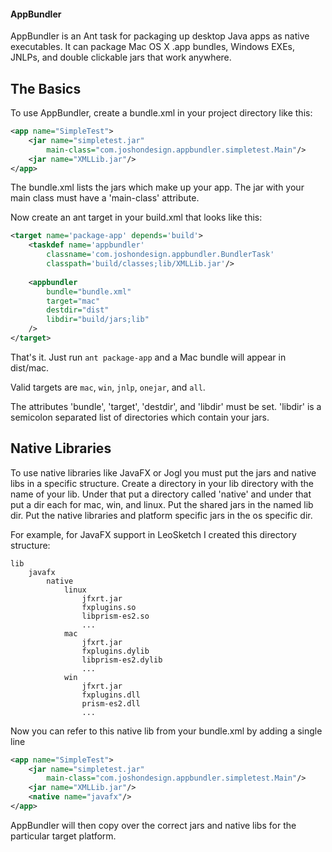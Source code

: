#### AppBundler


AppBundler is an Ant task for packaging up desktop Java apps as native
executables.  It can package Mac OS X .app bundles, Windows EXEs, JNLPs,
and double clickable jars that work anywhere.

The Basics
----------

To use AppBundler, create a bundle.xml in your project directory like this:

```xml
<app name="SimpleTest">
    <jar name="simpletest.jar" 
        main-class="com.joshondesign.appbundler.simpletest.Main"/>
    <jar name="XMLLib.jar"/>
</app>
```

The bundle.xml lists the jars which make up your app. The jar with your main
class must have a 'main-class' attribute.

Now create an ant target in your build.xml that looks like this:

```xml
<target name='package-app' depends='build'>
    <taskdef name='appbundler' 
        classname='com.joshondesign.appbundler.BundlerTask'
        classpath='build/classes;lib/XMLLib.jar'/>
        
    <appbundler
        bundle="bundle.xml"
        target="mac"
        destdir="dist"
        libdir="build/jars;lib"
    />
</target>
```

That's it. Just run `ant package-app` and a Mac bundle will appear in dist/mac.

Valid targets are `mac`, `win`, `jnlp`, `onejar`, and `all`.

The attributes 'bundle', 'target', 'destdir', and 'libdir' must be set. 
'libdir' is a semicolon separated list of directories which contain your jars.


Native Libraries
----------------

To use native libraries like JavaFX or Jogl you must put the jars and native 
libs in a specific structure. Create a directory in your lib directory with
the name of your lib. Under that put a directory called 'native' and under that
put a dir each for mac, win, and linux.  Put the shared jars in the named lib dir.
Put the native libraries and platform specific jars in the os specific dir. 

For example, for JavaFX support in LeoSketch I created this directory structure:
```
lib
    javafx
        native
            linux
                jfxrt.jar
                fxplugins.so
                libprism-es2.so
                ...
            mac
                jfxrt.jar
                fxplugins.dylib
                libprism-es2.dylib
                ...
            win
                jfxrt.jar
                fxplugins.dll
                prism-es2.dll
                ...
```

Now you can refer to this native lib from your bundle.xml by adding a single line

```xml
<app name="SimpleTest">
    <jar name="simpletest.jar" 
        main-class="com.joshondesign.appbundler.simpletest.Main"/>
    <jar name="XMLLib.jar"/>
    <native name="javafx"/>
</app>

```

AppBundler will then copy over the correct jars and native libs for the 
particular target platform.
                

